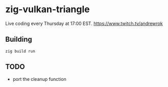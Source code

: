 # zig-vulkan-triangle

Live coding every Thursday at 17:00 EST.
https://www.twitch.tv/andrewrok

## Building

```
zig build run
```

## TODO

 * port the cleanup function
